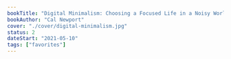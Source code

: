 ```yaml
---
bookTitle: "Digital Minimalism: Choosing a Focused Life in a Noisy World"
bookAuthor: "Cal Newport"
cover: "./cover/digital-minimalism.jpg"
status: 2
dateStart: "2021-05-10"
tags: ["favorites"]
---
```


